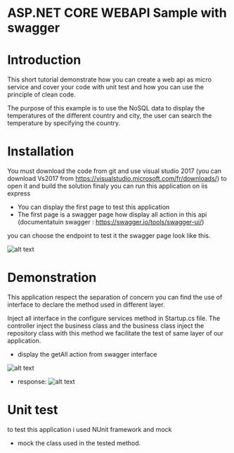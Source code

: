 # ASP.NET CORE WEBAPI Sample with swagger

# Introduction
 This short tutorial demonstrate how you can create a web api as micro service
 and cover your code with unit test and how you can use the principle of clean code.
 
The purpose of this example is to use the NoSQL data to display 
the temperatures of the different country and city, 
the user can search the temperature by specifying the country.


# Installation
  You must download the code from git and use visual studio 2017 (you can download Vs2017 from    https://visualstudio.microsoft.com/fr/downloads/) to open it
  and build the solution finaly you can run this application on iis express 
  - You can display the first page to test this application
  - The first page is a swagger page how display all action in this api
  (documentatuin swagger : https://swagger.io/tools/swagger-ui/)
  
  you can choose the endpoint to test it the swagger page look like this.
  
  ![alt text](https://user-images.githubusercontent.com/15520779/57588161-a59d8080-7510-11e9-9259-61e111c4c322.png)

# Demonstration

This application respect the separation of concern 
you can find the use of interface to declare the method used in 
different layer.

Inject all interface in the configure services method in Startup.cs file.
The controller inject the business class and the business class inject the repository class
with this method we facilitate the test of same layer of our application.
 * display the getAll action from swagger interface
 
 ![alt text](https://user-images.githubusercontent.com/15520779/57588340-0d54cb00-7513-11e9-9c9c-95c194c33fbb.png)
  - response: 
  ![alt text](https://user-images.githubusercontent.com/15520779/57588354-4d1bb280-7513-11e9-90f8-c5d66cf7834c.png)
  
# Unit test
to test this application i used NUnit framework and mock

- mock the class used in the tested method.
